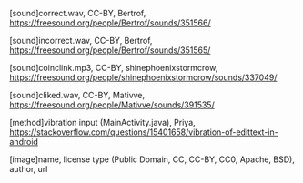 
[sound]correct.wav, CC-BY, Bertrof, https://freesound.org/people/Bertrof/sounds/351566/

[sound]incorrect.wav, CC-BY, Bertrof, https://freesound.org/people/Bertrof/sounds/351565/

[sound]coinclink.mp3, CC-BY, shinephoenixstormcrow, https://freesound.org/people/shinephoenixstormcrow/sounds/337049/

[sound]cliked.wav, CC-BY, Mativve, https://freesound.org/people/Mativve/sounds/391535/

[method]vibration input (MainActivity.java), Priya, https://stackoverflow.com/questions/15401658/vibration-of-edittext-in-android 

[image]name, license type (Public Domain, CC, CC-BY, CC0, Apache, BSD), author, url
